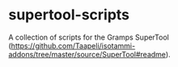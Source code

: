 # supertool-scripts

A collection of scripts for the Gramps SuperTool (https://github.com/Taapeli/isotammi-addons/tree/master/source/SuperTool#readme).